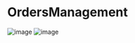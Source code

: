 # OrdersManagement
![image](https://user-images.githubusercontent.com/71442829/112087863-57a03c00-8bc1-11eb-9796-30cb4608b43a.png)
![image](https://user-images.githubusercontent.com/71442829/112087883-5e2eb380-8bc1-11eb-82ef-780aee56ac55.png)
